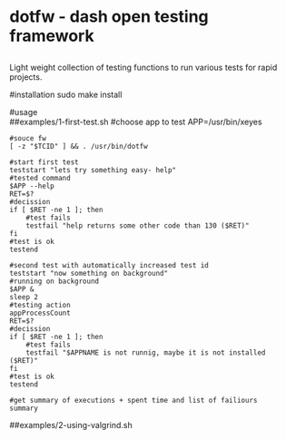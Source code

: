 # dotfw - dash open testing framework
## 
Light weight collection of testing functions to run various tests for rapid projects.

#installation
    sudo make install

#usage  
##examples/1-first-test.sh
    #choose app to test 
    APP=/usr/bin/xeyes

    #souce fw
    [ -z "$TCID" ] && . /usr/bin/dotfw

    #start first test
    teststart "lets try something easy- help"
    #tested command
    $APP --help
    RET=$?
    #decission
    if [ $RET -ne 1 ]; then
        #test fails
        testfail "help returns some other code than 130 ($RET)"
    fi
    #test is ok
    testend

    #second test with automatically increased test id
    teststart "now something on background"
    #running on background
    $APP &
    sleep 2
    #testing action
    appProcessCount
    RET=$?
    #decission
    if [ $RET -ne 1 ]; then
        #test fails
        testfail "$APPNAME is not runnig, maybe it is not installed ($RET)"
    fi
    #test is ok
    testend

    #get summary of executions + spent time and list of failiours
    summary


##examples/2-using-valgrind.sh




